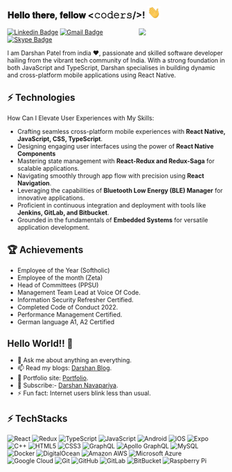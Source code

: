 <h2> 𝐇𝐞𝐥𝐥𝐨 𝐭𝐡𝐞𝐫𝐞, 𝐟𝐞𝐥𝐥𝐨𝐰 <𝚌𝚘𝚍𝚎𝚛𝚜/>! <img src="https://raw.githubusercontent.com/ABSphreak/ABSphreak/master/gifs/Hi.gif" width="30px"></h2>

<img align='right' src='https://user-images.githubusercontent.com/darshan-navapariya/darshanportfolio/master/DPortfolio.png' width='200"'>

 [![Linkedin Badge](https://img.shields.io/badge/-DarshanNavapariya-blue?style=flat-square&logo=Linkedin&logoColor=white&link=)](www.linkedin.com/in/darshan-navapariya-5589bb193)
[![Gmail Badge](https://img.shields.io/badge/-maildarshanpatel@gmail.com-c14438?style=flat-square&logo=Gmail&logoColor=white&link=mailto:maildarshanpatel@gmail.com)](mailto:maildarshanpatel@gmail.com)
 [![Skype Badge](https://img.shields.io/badge/-DarshanNavapariya-blue?style=flat-square&logo=skype&logoColor=white&link=)](skype:live:b26ba7b91282600c)

I am Darshan Patel from india ❤️, passionate and skilled software developer hailing from the vibrant tech community of India. With a strong foundation in both JavaScript and TypeScript, Darshan specialises in building dynamic and cross-platform mobile applications using React Native.

## ⚡ Technologies
How Can I Elevate User Experiences with My Skills:
- Crafting seamless cross-platform mobile experiences with **React Native, JavaScript, CSS, TypeScript**.
- Designing engaging user interfaces using the power of **React Native Components**
- Mastering state management with **React-Redux and Redux-Saga** for scalable applications.
- Navigating smoothly through app flow with precision using **React Navigation**.
- Leveraging the capabilities of **Bluetooth Low Energy (BLE) Manager** for innovative applications.
- Proficient in continuous integration and deployment with tools like **Jenkins, GitLab, and Bitbucket**.
- Grounded in the fundamentals of **Embedded Systems** for versatile application development.

## 🏆 Achievements
* Employee of the Year (Softholic) 
* Employee of the month (Zeta) 
* Head of Committees (PPSU)  
* Management Team Lead at Voice Of Code.
* Information Security Refresher Certified.
* Completed Code of Conduct 2022.
* Performance Management Certified.
* German language A1, A2 Certified

## Hello World!! 🤔
- 💬 Ask me about anything an everything.
- 📫 Read my blogs: [Darshan Blog]().
- 🎯 Portfolio site: [Portfolio]().
- 🔔 Subscribe:- [Darshan Navapariya]().
- ⚡ Fun fact: Internet users blink less than usual.

## ⚡ TechStacks

![React](https://img.shields.io/badge/-React-black?style=flat-square&logo=react)
![Redux](https://img.shields.io/badge/-Redux-563D7C?style=flat-square&logo=redux)
![TypeScript](https://img.shields.io/badge/-TypeScript-black?style=flat-square&logo=typescript)
![JavaScript](https://img.shields.io/badge/-JavaScript-black?style=flat-square&logo=javascript)
![Android](https://img.shields.io/badge/-Android-black?style=flat-square&logo=android)
![iOS](https://img.shields.io/badge/-iOS-black?style=flat-square&logo=apple)
![Expo](https://img.shields.io/badge/-Expo-black?style=flat-square&logo=expo)
![C++](https://img.shields.io/badge/-C++-00599C?style=flat-square&logo=c)
![HTML5](https://img.shields.io/badge/-HTML5-E34F26?style=flat-square&logo=html5&logoColor=white)
![CSS3](https://img.shields.io/badge/-CSS3-1572B6?style=flat-square&logo=css3)
![GraphQL](https://img.shields.io/badge/-GraphQL-E10098?style=flat-square&logo=graphql)
![Apollo GraphQL](https://img.shields.io/badge/-Apollo%20GraphQL-311C87?style=flat-square&logo=apollo-graphql)
![MySQL](https://img.shields.io/badge/-MySQL-black?style=flat-square&logo=mysql)
![Docker](https://img.shields.io/badge/-Docker-black?style=flat-square&logo=docker)
![DigitalOcean](https://img.shields.io/badge/-Digital%20Ocean-darkblue?style=flat-square&logo=digitalocean)
![Amazon AWS](https://img.shields.io/badge/Amazon%20AWS-232F3E?style=flat-square&logo=amazon-aws)
![Microsoft Azure](https://img.shields.io/badge/Microsoft%20Azure-232F7E?style=flat-square&logo=microsoft-azure)
![Google Cloud](https://img.shields.io/badge/Google%20Cloud-black?style=flat-square&logo=google-cloud)
![Git](https://img.shields.io/badge/-Git-black?style=flat-square&logo=git)
![GitHub](https://img.shields.io/badge/-GitHub-181717?style=flat-square&logo=github)
![GitLab](https://img.shields.io/badge/-GitLab-FCA121?style=flat-square&logo=gitlab)
![BitBucket](https://img.shields.io/badge/-BitBucket-darkblue?style=flat-square&logo=bitbucket)
![Raspberry Pi](https://img.shields.io/badge/-Raspberry%20Pi-C51A4A?style=flat-square&logo=Raspberry-Pi)
